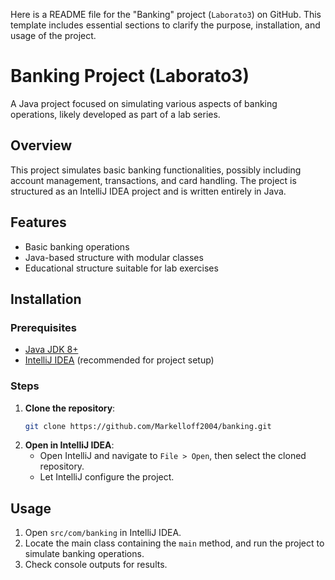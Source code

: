 Here is a README file for the "Banking" project (`Laborato3`) on GitHub. This template includes essential sections to clarify the purpose, installation, and usage of the project.

# Banking Project (Laborato3)

A Java project focused on simulating various aspects of banking operations, likely developed as part of a lab series.

## Overview

This project simulates basic banking functionalities, possibly including account management, transactions, and card handling. The project is structured as an IntelliJ IDEA project and is written entirely in Java.

## Features

- Basic banking operations
- Java-based structure with modular classes
- Educational structure suitable for lab exercises

## Installation

### Prerequisites

- [Java JDK 8+](https://www.oracle.com/java/technologies/javase-jdk8-downloads.html)
- [IntelliJ IDEA](https://www.jetbrains.com/idea/download/) (recommended for project setup)

### Steps

1. **Clone the repository**:
   ```bash
   git clone https://github.com/Markelloff2004/banking.git
   ```
2. **Open in IntelliJ IDEA**:
   - Open IntelliJ and navigate to `File > Open`, then select the cloned repository.
   - Let IntelliJ configure the project.

## Usage

1. Open `src/com/banking` in IntelliJ IDEA.
2. Locate the main class containing the `main` method, and run the project to simulate banking operations.
3. Check console outputs for results.

